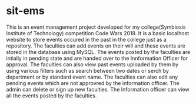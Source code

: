 # sit-ems

This is an event management project developed for my college(Symbiosis Institute of Technology) competition Code Wars 2018. It is a basic localhost website to store events occured in the past in the college just as a repository. The faculties can add events on their will and these events are stored in the database using MySQL. The events posted by the faculties are intially in pending state and are handed over to the Innformation Officer for approval. The faculties can also view past events uploaded by them by using various filters such as search between two dates or serch by department or by standard event name. The faculties can also edit any pending events which are not approvred by the information officer. The admin can delete or sign up new faculties. The Information officer can view all the events posted by the faculties.  
